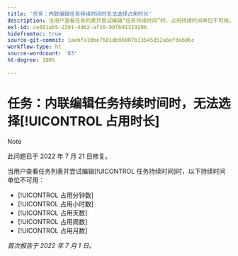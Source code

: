 ```yaml
---
title: '任务：内联编辑任务持续时间时无法选择占用时长'
description: 当用户查看任务列表并尝试编辑“任务持续时间”时，占用持续时间单位不可用。
exl-id: ce481ab5-2391-4d62-af30-90fb91319206
hidefromtoc: true
source-git-commit: 1aebfa10be7601db9b807b13545d52a6efdab06c
workflow-type: ht
source-wordcount: '83'
ht-degree: 100%

---
```


# 任务：内联编辑任务持续时间时，无法选择[!UICONTROL 占用时长]

>[!NOTE]
>
>此问题已于 2022 年 7 月 21 日修复。

当用户查看任务列表并尝试编辑[!UICONTROL 任务持续时间]时，以下持续时间单位不可用：

* [!UICONTROL 占用分钟数]
* [!UICONTROL 占用小时数]
* [!UICONTROL 占用天数]
* [!UICONTROL 占用周数]
* [!UICONTROL 占用月数]

_首次报告于 2022 年 7 月 1 日。_
